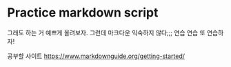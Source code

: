 # Practice markdown script

그래도 하는 거 예쁘게 올려보자. 그런데 마크다운 익숙하지 않다;;;
연습 연습 또 연습하자!

공부할 사이트 
https://www.markdownguide.org/getting-started/
